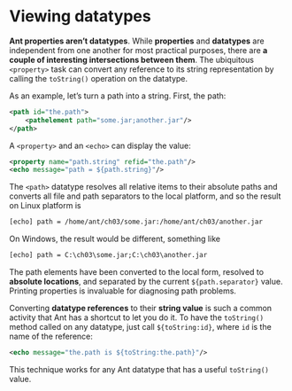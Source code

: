 # Viewing datatypes

**Ant properties aren’t datatypes**. While **properties** and **datatypes** are independent from one another for most practical purposes, there are **a couple of interesting intersections between them**. The ubiquitous `<property>` task can convert any reference to its string representation by calling the `toString()` operation on the datatype.

As an example, let’s turn a path into a string. First, the path:

```xml
<path id="the.path">
    <pathelement path="some.jar;another.jar"/>
</path>
```

A `<property>` and an `<echo>` can display the value:

```xml
<property name="path.string" refid="the.path"/>
<echo message="path = ${path.string}"/>
```

The `<path>` datatype resolves all relative items to their absolute paths and converts all file and path separators to the local platform, and so the result on Linux platform is

```txt
[echo] path = /home/ant/ch03/some.jar:/home/ant/ch03/another.jar
```

On Windows, the result would be different, something like

```txt
[echo] path = C:\ch03\some.jar;C:\ch03\another.jar
```

The path elements have been converted to the local form, resolved to **absolute locations**, and separated by the current `${path.separator}` value. Printing properties is invaluable for diagnosing path problems.

Converting **datatype references** to their **string value** is such a common activity that Ant has a shortcut to let you do it. To have the `toString()` method called on any datatype, just call `${toString:id}`, where `id` is the name of the reference:

```xml
<echo message="the.path is ${toString:the.path}"/>
```

This technique works for any Ant datatype that has a useful `toString()` value.

